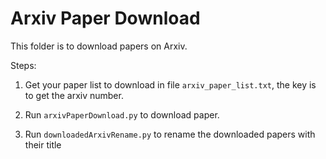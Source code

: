 # Arxiv Paper Download 

This folder is to download papers on Arxiv.

Steps:
1. Get your paper list to download in file `arxiv_paper_list.txt`, the key is to get the arxiv number.

2. Run `arxivPaperDownload.py` to download paper.

3. Run `downloadedArxivRename.py` to rename the downloaded papers with their title 

